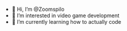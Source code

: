 - 👋 Hi, I’m @Zoomspilo
- 👀 I’m interested in video game development
- 🌱 I’m currently learning how to actually code

<!---
Zoomspilo/Zoomspilo is a ✨ special ✨ repository because its `README.md` (this file) appears on your GitHub profile.
You can click the Preview link to take a look at your changes.
--->
